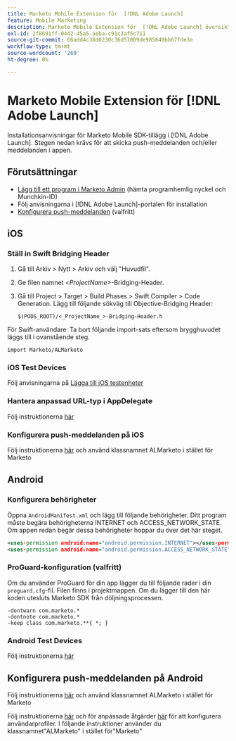 ```yaml
---
title: Marketo Mobile Extension för  [!DNL Adobe Launch]
feature: Mobile Marketing
description: Marketo Mobile Extension för  [!DNL Adobe Launch] översikt
exl-id: 2f8691ff-0442-45a5-aeba-c91c3af5c711
source-git-commit: 66add4c38d0230c36d57009de985649bb67fde3e
workflow-type: tm+mt
source-wordcount: '269'
ht-degree: 0%

---
```


# Marketo Mobile Extension för [!DNL Adobe Launch]

Installationsanvisningar för Marketo Mobile SDK-tillägg i [!DNL Adobe Launch]. Stegen nedan krävs för att skicka push-meddelanden och/eller meddelanden i appen.

## Förutsättningar

- [Lägg till ett program i Marketo Admin](https://experienceleague.adobe.com/sv/docs/marketo/using/product-docs/mobile-marketing/admin/add-a-mobile-app) (hämta programhemlig nyckel och Munchkin-ID)
- Följ anvisningarna i [!DNL Adobe Launch]-portalen för installation
- [Konfigurera push-meddelanden](push-notifications.md) (valfritt)

## iOS

### Ställ in Swift Bridging Header

1. Gå till Arkiv > Nytt > Arkiv och välj &quot;Huvudfil&quot;.
1. Ge filen namnet &lt;_ProjectName_>-Bridging-Header.
1. Gå till Project > Target > Build Phases > Swift Compiler > Code Generation. Lägg till följande sökväg till Objective-Bridging Header:

   `$(PODS_ROOT)/<_ProjectName_>-Bridging-Header.h`

För Swift-användare: Ta bort följande import-sats eftersom brygghuvudet läggs till i ovanstående steg.

`import Marketo/ALMarketo`

### iOS Test Devices

Följ anvisningarna på [Lägga till iOS testenheter](installation.md#ios_test_devices)

### Hantera anpassad URL-typ i AppDelegate

Följ instruktionerna [här](installation.md#ios_test_devices)

### Konfigurera push-meddelanden på iOS

Följ instruktionerna [här](push-notifications.md) och använd klassnamnet ALMarketo i stället för Marketo

## Android

### Konfigurera behörigheter

Öppna `AndroidManifest.xml` och lägg till följande behörigheter. Ditt program måste begära behörigheterna INTERNET och ACCESS_NETWORK_STATE. Om appen redan begär dessa behörigheter hoppar du över det här steget.

```xml
<uses‐permission android:name="android.permission.INTERNET"></uses‐permission>
<uses‐permission android:name="android.permission.ACCESS_NETWORK_STATE"></uses‐permission>
```

### ProGuard-konfiguration (valfritt)

Om du använder ProGuard för din app lägger du till följande rader i din `proguard.cfg`-fil. Filen finns i projektmappen. Om du lägger till den här koden utesluts Marketo SDK från döljningsprocessen.

```
-dontwarn com.marketo.*
-dontnote com.marketo.*
-keep class com.marketo.**{ *; }
```

### Android Test Devices

Följ instruktionerna [här](installation.md#android_test_devices)

## Konfigurera push-meddelanden på Android

Följ instruktionerna [här](installation.md#android_firebase_cloud_messaging_support) och använd klassnamnet ALMarketo i stället för Marketo

Följ instruktionerna [här](user-profiles.md) och för anpassade åtgärder [här](custom-actions.md#android_custom_action) för att konfigurera användarprofiler. I följande instruktioner använder du klassnamnet&quot;ALMarketo&quot; i stället för&quot;Marketo&quot;

